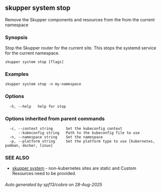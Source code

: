 ## skupper system stop

Remove the Skupper components and resources from the from the current namespace

### Synopsis

Stop the Skupper router for the current site. This stops the systemd service for the current namespace.

```
skupper system stop [flags]
```

### Examples

```
skupper system stop -n my-namespace
```

### Options

```
  -h, --help   help for stop
```

### Options inherited from parent commands

```
  -c, --context string      Set the kubeconfig context
      --kubeconfig string   Path to the kubeconfig file to use
  -n, --namespace string    Set the namespace
  -p, --platform string     Set the platform type to use [kubernetes, podman, docker, linux]
```

### SEE ALSO

* [skupper system](skupper_system.md)	 - non-kubernetes sites are static and Custom Resources need to be provided.

###### Auto generated by spf13/cobra on 28-Aug-2025
